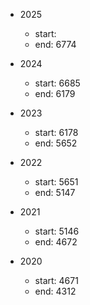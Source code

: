 - 2025
    - start: 
    - end: 6774

- 2024
    - start: 6685
    - end: 6179

- 2023
    - start: 6178
    - end: 5652

- 2022
    - start: 5651
    - end: 5147

- 2021
    - start: 5146
    - end: 4672

- 2020
    - start: 4671
    - end: 4312